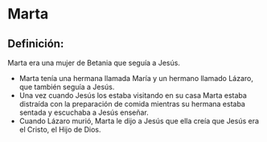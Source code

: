 # Marta

## Definición: 

Marta era una mujer de Betania que seguía a Jesús.

* Marta tenía una hermana llamada María y un hermano llamado Lázaro, que también seguía a Jesús.
* Una vez cuando Jesús los estaba visitando en su casa Marta estaba distraída con la preparación de comida mientras su hermana estaba sentada y escuchaba a Jesús enseñar.
* Cuando Lázaro murió, Marta le dijo a Jesús que ella creía que Jesús era el Cristo, el Hijo de Dios.

